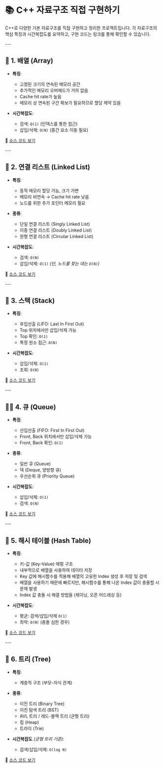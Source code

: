 # 📚 C++ 자료구조 직접 구현하기

C++로 다양한 기본 자료구조를 직접 구현하고 정리한 프로젝트입니다. 각 자료구조의 핵심 특징과 시간복잡도를 요약하고, 구현 코드는 링크를 통해 확인할 수 있습니다.

---<br>

## 📌 1. 배열 (Array)

- **특징**:
  - 고정된 크기의 연속된 메모리 공간
  - 추가적인 메모리 오버헤드가 거의 없음
  - Cache hit rate가 높음
  - 메모리 상 연속된 구간 확보가 필요하므로 할당 제약 있음

- **시간복잡도**:
  - 검색: `O(1)` (인덱스를 통한 접근)
  - 삽입/삭제: `O(N)` (중간 요소 이동 필요)

🔗 [소스 코드 보기](https://github.com/kimkyungjae1112/DataStruct/blob/master/src/Array.h)

---<br>

## 🔗 2. 연결 리스트 (Linked List)

- **특징**:
  - 동적 메모리 할당 가능, 크기 가변
  - 메모리 비연속 → Cache hit rate 낮음
  - 노드를 위한 추가 포인터 메모리 필요

- **종류**:
  - 단일 연결 리스트 (Singly Linked List)
  - 이중 연결 리스트 (Doubly Linked List)
  - 원형 연결 리스트 (Circular Linked List)

- **시간복잡도**:
  - 검색: `O(N)`
  - 삽입/삭제: `O(1)` *(단, 노드를 찾는 데는 `O(N)`)*
  
🔗 [소스 코드 보기](https://github.com/kimkyungjae1112/DataStruct/blob/master/src/List.h)

---<br>

## 🥞 3. 스택 (Stack)

- **특징**:
  - 후입선출 (LIFO: Last In First Out)
  - Top 위치에서만 삽입/삭제 가능
  - Top 확인: `O(1)`  
  - 특정 원소 접근: `O(N)`

- **시간복잡도**:
  - 삽입/삭제: `O(1)`
  - 조회: `O(N)`

🔗 [소스 코드 보기](https://github.com/kimkyungjae1112/DataStruct/blob/master/src/Stack.h)

---<br>

## 🚶‍♂️ 4. 큐 (Queue)

- **특징**:
  - 선입선출 (FIFO: First In First Out)
  - Front, Back 위치에서만 삽입/삭제 가능
  - Front, Back 확인: `O(1)` 
  
- **종류**:
  - 일반 큐 (Queue)
  - 덱 (Deque, 양방향 큐)
  - 우선순위 큐 (Priority Queue)

- **시간복잡도**:
  - 삽입/삭제: `O(1)`
  - 검색: `O(N)`

🔗 [소스 코드 보기](https://github.com/kimkyungjae1112/DataStruct/blob/master/src/Queue.h)

---<br>

## 🔑 5. 해시 테이블 (Hash Table)

- **특징**:
  - 키-값 (Key-Value) 매핑 구조
  - 내부적으로 배열을 사용하여 데이터 저장
  - Key 값에 해시함수를 적용해 배열의 고유한 Index 생성 후 저장 및 검색
  - 배열을 사용하기 때문에 빠르지만, 해시함수를 통해 나온 Index 값이 충돌할 시 문제 발생
  - Index 값 충돌 시 해결 방법들 (체이닝, 오픈 어드레싱 등)

- **시간복잡도**:
  - 평균: 검색/삽입/삭제 `O(1)`
  - 최악: `O(N)` (충돌 심한 경우)

🔗 [소스 코드 보기](https://github.com/kimkyungjae1112/DataStruct/blob/master/src/HashTable.h)

---<br>

## 🌳 6. 트리 (Tree)

- **특징**:
  - 계층적 구조 (부모-자식 관계)

- **종류**:
  - 이진 트리 (Binary Tree)
  - 이진 탐색 트리 (BST)
  - AVL 트리 / 레드-블랙 트리 (균형 트리)
  - 힙 (Heap)
  - 트라이 (Trie)

- **시간복잡도** *(균형 트리 기준)*:
  - 검색/삽입/삭제: `O(log N)`

🔗 [소스 코드 보기](https://github.com/kimkyungjae1112/DataStruct/blob/master/src/BinarySearchTree.h)
